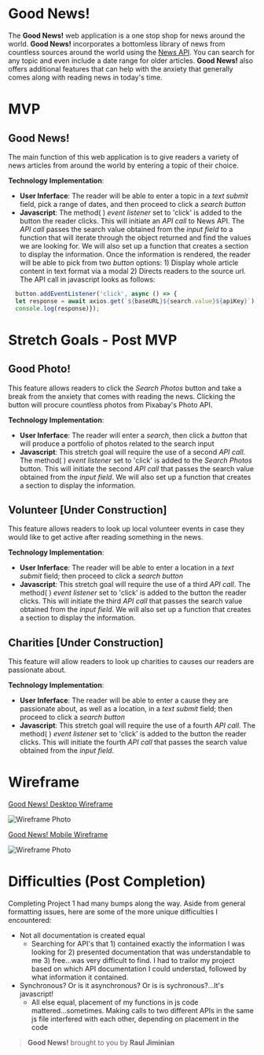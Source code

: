 # **Good News!**

The **Good News!** web application is a one stop shop for news around the world. **Good News!** incorporates a bottomless library of news from countless sources around the world using the [News API](http://www.NewsAPI.org). You can search for any topic and even include a date range for older articles. **Good News!** also offers additional features that can help with the anxiety that generally comes along with reading news in today's time.

# MVP

## **Good News!**
The main function of this web application is to give readers a variety of news articles from around the world by entering a topic of their choice.

**Technology Implementation**:
  * **User Inferface**: The reader will be able to enter a topic in a *text submit* field, pick a range of dates, and then proceed to click a *search button*
  * **Javascript**: The method( ) *event listener* set to 'click' is added to the button the reader clicks. This will initiate an *API call* to News API. The *API call* passes the search value obtained from the *input field* to a function that will iterate through the object returned and find the values we are looking for. We will also set up a function that creates a section to display the information. Once the information is rendered, the reader will be able to pick from two *button* options: 1) Display whole article content in text format via a modal 2) Directs readers to the source url. The API call in javascript looks as follows:

```javascript
  button.addEventListener('click', async () => {
  let response = await axios.get(`${baseURL}${search.value}${apiKey}`);
  console.log(response)});
```

# Stretch Goals - Post MVP

## Good Photo!
This feature allows readers to click the *Search Photos* button and take a break from the anxiety that comes with reading the news. Clicking the button will procure countless photos from Pixabay's Photo API. 

**Technology Implementation**:
  * **User Inferface**: The reader will enter a *search*, then click a *button* that will produce a portfolio of photos related to the search input
  * **Javascript**: This stretch goal will require the use of a second *API call*. The method( ) *event listener* set to 'click' is added to the *Search Photos* button. This will initiate the second *API call* that passes the search value obtained from the *input field*. We will also set up a function that creates a section to display the information.


## Volunteer [Under Construction]
This feature allows readers to look up local volunteer events in case they would like to get active after reading something in the news.

**Technology Implementation**:
  * **User Inferface**: The reader will be able to enter a location in a *text submit* field; then proceed to click a *search button*
  * **Javascript**: This stretch goal will require the use of a third *API call*. The method( ) *event listener* set to 'click' is added to the button the reader clicks. This will initiate the third *API call* that passes the search value obtained from the *input field*. We will also set up a function that creates a section to display the information.

## Charities [Under Construction]
This feature will allow readers to look up charities to causes our readers are passionate about.

**Technology Implementation**:
  * **User Inferface**: The reader will be able to enter a cause they are passionate about, as well as a location, in a *text submit* field; then proceed to click a *search button*
  * **Javascript**: This stretch goal will require the use of a fourth *API call*. The method( ) *event listener* set to 'click' is added to the button the reader clicks. This will initiate the fourth *API call* that passes the search value obtained from the *input field*.

# Wireframe

[Good News! Desktop Wireframe](https://wireframe.cc/j6KuqJ)

![Wireframe Photo](https://i.imgur.com/0lw6SuH.png)

[Good News! Mobile Wireframe](https://wireframe.cc/aqdSWV)

![Wireframe Photo](https://i.imgur.com/kiUlHC8.png)

# Difficulties (Post Completion)

Completing Project 1 had many bumps along the way. Aside from general formatting issues, here are some of the more unique difficulties I encountered:

  * Not all documentation is created equal
    * Searching for API's that 1) contained exactly the information I was looking for 2) presented documentation that was understandable to me 3) free...was very difficult to find. I had to trailor my project based on which API documentation I could understad, followed by what information it contained.
  * Synchronous? Or is it asynchronous? Or is is sychronous?...It's javascript!
    * All else equal, placement of my functions in js code mattered...sometimes. Making calls to two different APIs in the same js file interfered with each other, depending on placement in the code

> **Good News!** brought to you by **Raul Jiminian**